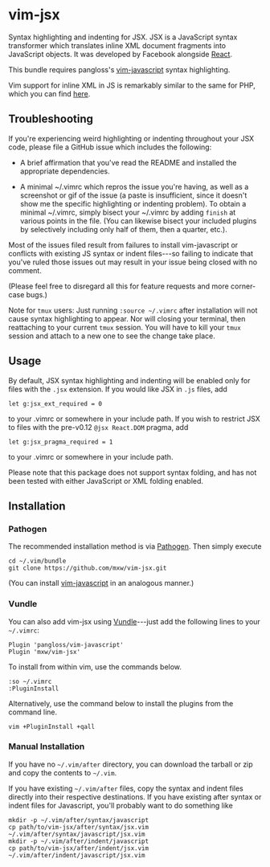 vim-jsx
=======

Syntax highlighting and indenting for JSX.  JSX is a JavaScript syntax
transformer which translates inline XML document fragments into JavaScript
objects.  It was developed by Facebook alongside [React][1].

This bundle requires pangloss's [vim-javascript][2] syntax highlighting.

Vim support for inline XML in JS is remarkably similar to the same for PHP,
which you can find [here][3].

Troubleshooting
---------------

If you're experiencing weird highlighting or indenting throughout your JSX
code, please file a GitHub issue which includes the following:

- A brief affirmation that you've read the README and installed the appropriate
  dependencies.

- A minimal ~/.vimrc which repros the issue you're having, as well as a
  screenshot or gif of the issue (a paste is insufficient, since it doesn't
  show me the specific highlighting or indenting problem).  To obtain a minimal
  ~/.vimrc, simply bisect your ~/.vimrc by adding `finish` at various points in
  the file.  (You can likewise bisect your included plugins by selectively
  including only half of them, then a quarter, etc.).

Most of the issues filed result from failures to install vim-javascript or
conflicts with existing JS syntax or indent files---so failing to indicate that
you've ruled those issues out may result in your issue being closed with no
comment.

(Please feel free to disregard all this for feature requests and more
corner-case bugs.)

Note for `tmux` users: Just running `:source ~/.vimrc` after installation will
not cause syntax highlighting to appear. Nor will closing your terminal, then
reattaching to your current `tmux` session. You will have to kill your `tmux`
session and attach to a new one to see the change take place.

Usage
-----

By default, JSX syntax highlighting and indenting will be enabled only for
files with the `.jsx` extension.  If you would like JSX in `.js` files, add

```viml
let g:jsx_ext_required = 0
```

to your .vimrc or somewhere in your include path.  If you wish to restrict JSX
to files with the pre-v0.12 `@jsx React.DOM` pragma, add

```viml
let g:jsx_pragma_required = 1
```

to your .vimrc or somewhere in your include path.

Please note that this package does not support syntax folding, and has not been
tested with either JavaScript or XML folding enabled.

Installation
------------

### Pathogen

The recommended installation method is via [Pathogen][4].  Then simply execute

    cd ~/.vim/bundle
    git clone https://github.com/mxw/vim-jsx.git

(You can install [vim-javascript][2] in an analogous manner.)

### Vundle

You can also add vim-jsx using [Vundle][5]---just add the following lines to
your `~/.vimrc`:

    Plugin 'pangloss/vim-javascript'
    Plugin 'mxw/vim-jsx'

To install from within vim, use the commands below.

    :so ~/.vimrc
    :PluginInstall

Alternatively, use the command below to install the plugins from the command
line.

    vim +PluginInstall +qall

### Manual Installation

If you have no `~/.vim/after` directory, you can download the tarball or zip
and copy the contents to `~/.vim`.

If you have existing `~/.vim/after` files, copy the syntax and indent files
directly into their respective destinations.  If you have existing after syntax
or indent files for Javascript, you'll probably want to do something like

    mkdir -p ~/.vim/after/syntax/javascript
    cp path/to/vim-jsx/after/syntax/jsx.vim ~/.vim/after/syntax/javascript/jsx.vim
    mkdir -p ~/.vim/after/indent/javascript
    cp path/to/vim-jsx/after/indent/jsx.vim ~/.vim/after/indent/javascript/jsx.vim


[1]: http://facebook.github.io/react/           "React"
[2]: https://github.com/pangloss/vim-javascript "pangloss: vim-javascript"
[3]: https://github.com/mxw/vim-xhp             "mxw: vim-xhp"
[4]: https://github.com/tpope/vim-pathogen      "tpope: vim-pathogen"
[5]: https://github.com/VundleVim/Vundle        "VundleVim: Vundle"
